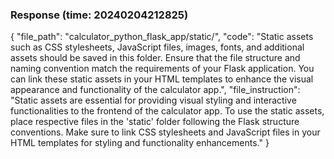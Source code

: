 ### Response (time: 20240204212825)

{
    "file_path": "calculator_python_flask_app/static/",
    "code": "Static assets such as CSS stylesheets, JavaScript files, images, fonts, and additional assets should be saved in this folder. Ensure that the file structure and naming convention match the requirements of your Flask application. You can link these static assets in your HTML templates to enhance the visual appearance and functionality of the calculator app.",
    "file_instruction": "Static assets are essential for providing visual styling and interactive functionalities to the frontend of the calculator app. To use the static assets, place respective files in the 'static' folder following the Flask structure conventions. Make sure to link CSS stylesheets and JavaScript files in your HTML templates for styling and functionality enhancements."
}